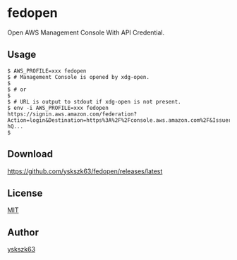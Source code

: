 # fedopen

Open AWS Management Console With API Credential.

## Usage

```
$ AWS_PROFILE=xxx fedopen
$ # Management Console is opened by xdg-open.
$ 
$ # or
$ 
$ # URL is output to stdout if xdg-open is not present.
$ env -i AWS_PROFILE=xxx fedopen
https://signin.aws.amazon.com/federation?Action=login&Destination=https%3A%2F%2Fconsole.aws.amazon.com%2F&Issuer=fedopen&SigninToken=pv7yws-hQ...
$ 
```

## Download

https://github.com/yskszk63/fedopen/releases/latest

## License

[MIT](LICENSE)

## Author

[yskszk63](https://github.com/yskszk63)
